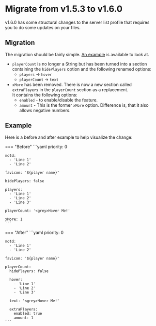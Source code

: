 # Migrate from v1.5.3 to v1.6.0

v1.6.0 has some structural changes to the server list profile that requires you to do some updates on your files.

## Migration

The migration should be fairly simple. [An example](#example) is available to look at.

- `playerCount` is no longer a String but has been turned into a section containing the `hidePlayers` option and the following renamed options:
    - `players` -\> `hover`
    - `playerCount` -\> `text`
- `xMore` has been removed. There is now a new section called `extraPlayers` in the `playerCount` section as a replacement.  
  It contains the following options:
    - `enabled` - to enable/disable the feature.
    - `amount` - This is the former `xMore` option. Difference is, that it also allows negative numbers.

## Example

Here is a before and after example to help visualize the change:

=== "Before"
    ```yaml
    priority: 0
    
    motd:
      - 'Line 1'
      - 'Line 2'
    
    favicon: '${player name}'

    hidePlayers: false

    players:
      - 'Line 1'
      - 'Line 2'
      - 'Line 3'
    
    playerCount: '<grey>Hover Me!'

    xMore: 1
    ```
=== "After"
    ```yaml
    priority: 0

    motd:
      - 'Line 1'
      - 'Line 2'
    
    favicon: '${player name}'

    playerCount:
      hidePlayers: false

      hover:
        - 'Line 1'
        - 'Line 2'
        - 'Line 3'
      
      text: '<grey>Hover Me!'

      extraPlayers:
        enabled: true
        amount: 1
    ```